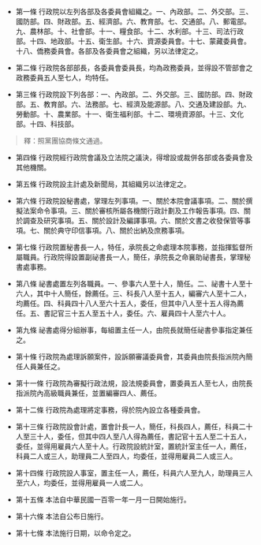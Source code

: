 * 第一條 行政院以左列各部及各委員會組織之。一、內政部。二、外交部。三、國防部。四、財政部。五、經濟部。六、教育部。七、交通部。八、郵電部。九、農林部。十、社會部。十一、糧食部。十二、水利部。十三、司法行政部。十四、地政部。十五、衛生部。十六、資源委員會。十七、蒙藏委員會。十八、僑務委員會。各部及各委員會之組織，另以法律定之。

* 第二條 行政院各部部長，各委員會委員長，均為政務委員，並得設不管部會之政務委員五人至七人，均特任。

* 第三條 行政院設下列各部：一、內政部。二、外交部。三、國防部。四、財政部。五、教育部。六、法務部。七、經濟及能源部。八、交通及建設部。九、勞動部。十、農業部。十一、衛生福利部。十二、環境資源部。十三、文化部。十四、科技部。

> 釋：照黨團協商條文通過。

* 第四條 行政院經行政院會議及立法院之議決，得增設或裁併各部或各委員會及其他機關。

* 第五條 行政院設主計處及新聞局，其組織另以法律定之。

* 第六條 行政院設秘書處，掌理左列事項。一、關於本院會議事項。二、關於撰擬法案命令事項。三、關於審核所屬各機關行政計劃及工作報告事項。四、關於調查及研究事項。五、關於設計及編譯事項。六、關於文書之收發保管等事項。七、關於典守印信事項。八、關於出納及庶務事項。

* 第七條 行政院置秘書長一人，特任，承院長之命處理本院事務，並指揮監督所屬職員。行政院得設置副祕書長一人，簡任，承院長之命襄助祕書長，掌理秘書處事務。

* 第八條 祕書處置左列各職員。一、參事六人至十人，簡任。二、祕書十人至十六人，其中十人簡任，餘薦任。三、科長八人至十五人，編審六人至十二人，均薦任。四、科員四十八人至六十五人，委任，但其中八人至十五人得為薦任。五、書記官三十五人至五十人，委任。六、雇員四十人至六十人。

* 第九條 祕書處得分組辦事，每組置主任一人，由院長就簡任祕書參事指定兼任之。

* 第十條 行政院為處理訴願案件，設訴願審議委員會，其委員由院長指派院內簡任人員兼任之。

* 第十一條 行政院為審擬行政法規，設法規委員會，置委員五人至七人，由院長指派院內高級職員兼任，並置編審四人、薦任。

* 第十二條 行政院為處理將定事務，得於院內設立各種委員會。

* 第十三條 行政院設會計處，置會計長一人，簡任，科長四人，薦任，科員二十人至三十人，委任，但其中四人至八人得為薦任，書記官十五人至二十五人，委任，並得用雇員六人至十人。行政院設統計室，置統計室主任一人，薦任，科員二人或三人，助理員二人至四人，均委任，並得用雇員二人或三人。

* 第十四條 行政院設人事室，置主任一人，薦任，科員六人至九人，助理員三人至六人，均委任，並得用雇員一人或二人。

* 第十五條 本法自中華民國一百零一年一月一日開始施行。

* 第十六條 本法自公布日施行。

* 第十七條 本法施行日期，以命令定之。

